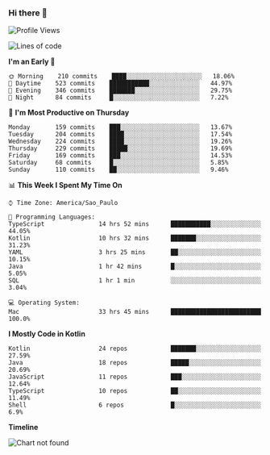 ### Hi there 👋

<!--
**fernandonogueira/fernandonogueira** is a ✨ _special_ ✨ repository because its `README.md` (this file) appears on your GitHub profile.

Here are some ideas to get you started:

- 🔭 I’m currently working on ...
- 🌱 I’m currently learning ...
- 👯 I’m looking to collaborate on ...
- 🤔 I’m looking for help with ...
- 💬 Ask me about ...
- 📫 How to reach me: ...
- 😄 Pronouns: ...
- ⚡ Fun fact: ...
-->

<!--START_SECTION:waka-->
![Profile Views](http://img.shields.io/badge/Profile%20Views-6-blue)

![Lines of code](https://img.shields.io/badge/From%20Hello%20World%20I%27ve%20Written-456950%20lines%20of%20code-blue)

**I'm an Early 🐤** 

```text
🌞 Morning    210 commits    ████░░░░░░░░░░░░░░░░░░░░░   18.06% 
🌆 Daytime    523 commits    ███████████░░░░░░░░░░░░░░   44.97% 
🌃 Evening    346 commits    ███████░░░░░░░░░░░░░░░░░░   29.75% 
🌙 Night      84 commits     █░░░░░░░░░░░░░░░░░░░░░░░░   7.22%

```
📅 **I'm Most Productive on Thursday** 

```text
Monday       159 commits    ███░░░░░░░░░░░░░░░░░░░░░░   13.67% 
Tuesday      204 commits    ████░░░░░░░░░░░░░░░░░░░░░   17.54% 
Wednesday    224 commits    ████░░░░░░░░░░░░░░░░░░░░░   19.26% 
Thursday     229 commits    █████░░░░░░░░░░░░░░░░░░░░   19.69% 
Friday       169 commits    ███░░░░░░░░░░░░░░░░░░░░░░   14.53% 
Saturday     68 commits     █░░░░░░░░░░░░░░░░░░░░░░░░   5.85% 
Sunday       110 commits    ██░░░░░░░░░░░░░░░░░░░░░░░   9.46%

```


📊 **This Week I Spent My Time On** 

```text
⌚︎ Time Zone: America/Sao_Paulo

💬 Programming Languages: 
TypeScript               14 hrs 52 mins      ███████████░░░░░░░░░░░░░░   44.05% 
Kotlin                   10 hrs 32 mins      ███████░░░░░░░░░░░░░░░░░░   31.23% 
YAML                     3 hrs 25 mins       ██░░░░░░░░░░░░░░░░░░░░░░░   10.15% 
Java                     1 hr 42 mins        █░░░░░░░░░░░░░░░░░░░░░░░░   5.05% 
SQL                      1 hr 1 min          ░░░░░░░░░░░░░░░░░░░░░░░░░   3.04%

💻 Operating System: 
Mac                      33 hrs 45 mins      █████████████████████████   100.0%

```

**I Mostly Code in Kotlin** 

```text
Kotlin                   24 repos            ███████░░░░░░░░░░░░░░░░░░   27.59% 
Java                     18 repos            █████░░░░░░░░░░░░░░░░░░░░   20.69% 
JavaScript               11 repos            ███░░░░░░░░░░░░░░░░░░░░░░   12.64% 
TypeScript               10 repos            ██░░░░░░░░░░░░░░░░░░░░░░░   11.49% 
Shell                    6 repos             █░░░░░░░░░░░░░░░░░░░░░░░░   6.9%

```


**Timeline**

![Chart not found](https://raw.githubusercontent.com/fernandonogueira/fernandonogueira/master/charts/bar_graph.png) 


<!--END_SECTION:waka-->
